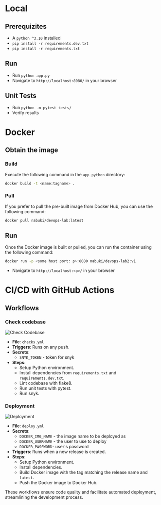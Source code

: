 # Local
## Prerequizites
- A `python ^3.10` installed
- `pip install -r requirements.dev.txt`
- `pip install -r requirements.txt`

## Run
- Run `python app.py`
- Navigate to `http://localhost:8080/` in your browser

## Unit Tests
- Run `python -m pytest tests/`
- Verify results

# Docker

## Obtain the image
### Build
Execute the following command in the `app_python` directory:

```bash
docker build -t <name:tagname> .
```

### Pull
If you prefer to pull the pre-built image from Docker Hub, you can use the following command:

```bash
docker pull nabuki/devops-lab:latest
```

## Run
Once the Docker image is built or pulled, you can run the container using the following command:

```bash
docker run -p <some host port: p>:8080 nabuki/devops-lab2:v1
```

- Navigate to `http://localhost:<p>/` in your browser

# CI/CD with GitHub Actions

## Workflows

### Check codebase
![Check Codebase](https://github.com/Senopiece/S24-core-course-labs/actions/workflows/checks.yml/badge.svg)
- **File**: `checks.yml`
- **Triggers**: Runs on any push.
- **Secrets**:
  - `SNYK_TOKEN` - token for snyk
- **Steps**:
  - Setup Python environment.
  - Install dependencies from `requirements.txt` and `requirements.dev.txt`.
  - Lint codebase with flake8.
  - Run unit tests with pytest.
  - Run snyk.

### Deployment
![Deployment](https://github.com/Senopiece/S24-core-course-labs/actions/workflows/deploy.yml/badge.svg)
- **File**: `deploy.yml`
- **Secrets**:
  - `DOCKER_IMG_NAME` - the image name to be deployed as
  - `DOCKER_USERNAME` - the user to use to deploy
  - `DOCKER_PASSWORD`- user's password
- **Triggers**: Runs when a new release is created.
- **Steps**:
  - Setup Python environment.
  - Install dependencies.
  - Build Docker image with the tag matching the release name and `latest`.
  - Push the Docker image to Docker Hub.

These workflows ensure code quality and facilitate automated deployment, streamlining the development process.